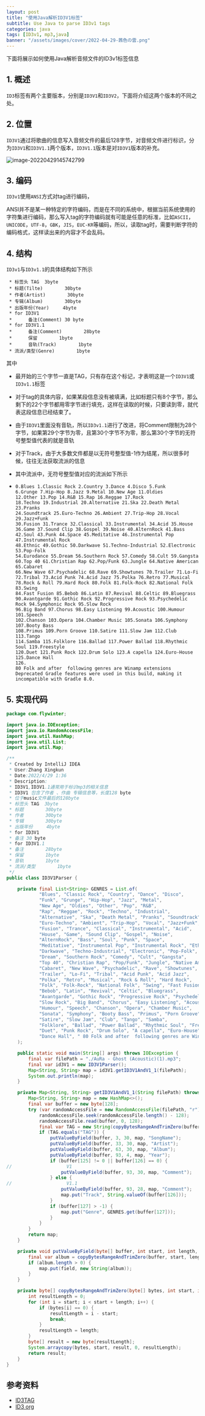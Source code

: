 ```yaml
---
layout: post
title: "使用Java解析ID3V1标签"
subtitle: Use Java to parse ID3v1 tags
categories: java
tags: [ID3v1, mp3,java]
banner: "/assets/images/cover/2022-04-29-茜色の雲.png"
---
```


下面将展示如何使用Java解析音频文件的ID3v1标签信息

<!--more-->

## 1. 概述

`ID3`标签有两个主要版本，分别是`ID3V1`和`ID3V2`，下面将介绍这两个版本的不同之处。

## 2. 位置

`ID3V1`通过将歌曲的信息写入音频文件的最后128字节，对音频文件进行标识，分为`ID3V1`和`ID3V1.1`两个版本，`ID3V1.1`版本是对`ID3V1`版本的补充。

![image-20220429145742799](../assets/images/resource/2022-04-29-解析音乐标签.assets/image-20220429145742799.png)

## 3. 编码

`ID3v1`使用`ANSI`方式对tag进行编码，

ANSI并不是某一种特定的字符编码，而是在不同的系统中，根据当前系统使用的字符集进行编码，那么写入tag的字符编码就有可能是任意的标准，比如`ASCII`，`UNICODE`，`UTF-8`，`GBK`，`JIS`，`EUC-KR`等编码，所以，读取tag时，需要判断字符的编码格式，这样读出来的内容才不会乱码。

## 4. 结构

`ID3v1`与`ID3v1.1`的具体结构如下所示

```ANSII
 * 标签头 TAG  3byte
 * 标题(Tilte)        30byte
 * 作者(Artist)        30byte
 * 专辑(Album)        30byte
 * 出版年份(Year)     4byte
 * for ID3V1
 *      备注(Comment) 30 byte
 * for ID3V1.1
 *      备注(Comment)        28byte
 *      保留        1byte
 *      音轨(Track)        1byte
 * 流派/类型(Genre)        1byte
```

其中

- 最开始的三个字节一直是TAG，只有存在这个标记，才表明这是一个`ID3V1`或`ID3v1.1`标签

- 对于tag的具体内容，如果某段信息没有被填满，比如标题只有8个字节，那么剩下的22个字节都用零字节进行填充，这样在读取的时候，只要读到零，就代表这段信息已经结束了。

- 由于`ID3V1`里面没有音轨，所以`ID3v1.1`进行了改进，将Comment限制为28个字节，如果第29个字节为零，且第30个字节不为零，那么第30个字节的无符号整型值代表的就是音轨

- 对于Track，由于大多数文件都是以无符号整型值-1作为结尾，所以很多时候，往往无法获取流派的信息

- 其中流派中，无符号整型值对应的流派如下所示

- ```
  0.Blues 1.Classic Rock 2.Country 3.Dance 4.Disco 5.Funk 
  6.Grunge 7.Hip-Hop 8.Jazz 9.Metal 10.New Age 11.Oldies 
  12.Other 13.Pop 14.R&B 15.Rap 16.Reggae 17.Rock 
  18.Techno 19.Industrial 20.Alternative 21.Ska 22.Death Metal 23.Pranks 
  24.Soundtrack 25.Euro-Techno 26.Ambient 27.Trip-Hop 28.Vocal 29.Jazz+Funk 
  30.Fusion 31.Trance 32.Classical 33.Instrumental 34.Acid 35.House 
  36.Game 37.Sound Clip 38.Gospel 39.Noise 40.AlternRock 41.Bass 
  42.Soul 43.Punk 44.Space 45.Meditative 46.Instrumental Pop 47.Instrumental Rock 
  48.Ethnic 49.Gothic 50.Darkwave 51.Techno-Industrial 52.Electronic 53.Pop-Folk 
  54.Eurodance 55.Dream 56.Southern Rock 57.Comedy 58.Cult 59.Gangsta 
  60.Top 40 61.Christian Rap 62.Pop/Funk 63.Jungle 64.Native American 65.Cabaret 
  66.New Wave 67.Psychadelic 68.Rave 69.Showtunes 70.Trailer 71.Lo-Fi 
  72.Tribal 73.Acid Punk 74.Acid Jazz 75.Polka 76.Retro 77.Musical 
  78.Rock & Roll 79.Hard Rock 80.Folk 81.Folk-Rock 82.National Folk 83.Swing 
  84.Fast Fusion 85.Bebob 86.Latin 87.Revival 88.Celtic 89.Bluegrass 
  90.Avantgarde 91.Gothic Rock 92.Progressive Rock 93.Psychedelic Rock 94.Symphonic Rock 95.Slow Rock 
  96.Big Band 97.Chorus 98.Easy Listening 99.Acoustic 100.Humour 101.Speech 
  102.Chanson 103.Opera 104.Chamber Music 105.Sonata 106.Symphony 107.Booty Bass 
  108.Primus 109.Porn Groove 110.Satire 111.Slow Jam 112.Club 113.Tango 
  114.Samba 115.Folklore 116.Ballad 117.Power Ballad 118.Rhythmic Soul 119.Freestyle 
  120.Duet 121.Punk Rock 122.Drum Solo 123.A capella 124.Euro-House 125.Dance Hall 
  126. 
  80 Folk and after  following genres are Winamp extensions 
  Deprecated Gradle features were used in this build, making it incompatible with Gradle 8.0.
  ```

## 5. 实现代码

```java
package com.flywinter;

import java.io.IOException;
import java.io.RandomAccessFile;
import java.util.HashMap;
import java.util.List;
import java.util.Map;

/**
 * Created by IntelliJ IDEA
 * User:Zhang Xingkun
 * Date:2022/4/29 1:36
 * Description:
 * ID3V1,ID3V1.1通常用于标识mp3的相关信息
 * ID3V1 包含了作者 、作曲 专辑信息等，长度128 byte
 * 位于music文件最后的128byte
 * 标签头 TAG  3byte
 * 标题        30byte
 * 作者        30byte
 * 专辑        30byte
 * 出版年份     4byte
 * for ID3V1
 * 备注 30 byte
 * for ID3V1.1
 * 备注        28byte
 * 保留        1byte
 * 音轨        1byte
 * 流派/类型        1byte
 */
public class ID3V1Parser {

    private final List<String> GENRES = List.of(
            "Blues", "Classic Rock", "Country", "Dance", "Disco",
            "Funk", "Grunge", "Hip-Hop", "Jazz", "Metal",
            "New Age", "Oldies", "Other", "Pop", "R&B",
            "Rap", "Reggae", "Rock", "Techno", "Industrial",
            "Alternative", "Ska", "Death Metal", "Pranks", "Soundtrack",
            "Euro-Techno", "Ambient", "Trip-Hop", "Vocal", "Jazz+Funk",
            "Fusion", "Trance", "Classical", "Instrumental", "Acid",
            "House", "Game", "Sound Clip", "Gospel", "Noise",
            "AlternRock", "Bass", "Soul", "Punk", "Space",
            "Meditative", "Instrumental Pop", "Instrumental Rock", "Ethnic", "Gothic",
            "Darkwave", "Techno-Industrial", "Electronic", "Pop-Folk", "Eurodance",
            "Dream", "Southern Rock", "Comedy", "Cult", "Gangsta",
            "Top 40", "Christian Rap", "Pop/Funk", "Jungle", "Native American",
            "Cabaret", "New Wave", "Psychadelic", "Rave", "Showtunes",
            "Trailer", "Lo-Fi", "Tribal", "Acid Punk", "Acid Jazz",
            "Polka", "Retro", "Musical", "Rock & Roll", "Hard Rock",
            "Folk", "Folk-Rock", "National Folk", "Swing", "Fast Fusion",
            "Bebob", "Latin", "Revival", "Celtic", "Bluegrass",
            "Avantgarde", "Gothic Rock", "Progressive Rock", "Psychedelic Rock", "Symphonic Rock",
            "Slow Rock", "Big Band", "Chorus", "Easy Listening", "Acoustic",
            "Humour", "Speech", "Chanson", "Opera", "Chamber Music",
            "Sonata", "Symphony", "Booty Bass", "Primus", "Porn Groove",
            "Satire", "Slow Jam", "Club", "Tango", "Samba",
            "Folklore", "Ballad", "Power Ballad", "Rhythmic Soul", "Freestyle",
            "Duet", "Punk Rock", "Drum Solo", "A capella", "Euro-House",
            "Dance Hall", " 80 Folk and after  following genres are Winamp extensions"
    );

    public static void main(String[] args) throws IOException {
        final var filePath = "./AuRa - Ghost (Acoustic)(1).mp3";
        final var id3V1 = new ID3V1Parser();
        Map<String, String> map = id3V1.getID3V1AndV1_1(filePath);
        System.out.println(map);
    }

    private Map<String, String> getID3V1AndV1_1(String filePath) throws IOException {
        Map<String, String> map = new HashMap<>();
        final var buffer = new byte[128];
        try (var randomAccessFile = new RandomAccessFile(filePath, "r")) {
            randomAccessFile.seek(randomAccessFile.length() - 128);
            randomAccessFile.read(buffer, 0, 128);
            final var TAG = new String(copyBytesRangeAndTrimZero(buffer, 0, 3));
            if (TAG.equals("TAG")) {
                putValueByField(buffer, 3, 30, map, "SongName");
                putValueByField(buffer, 33, 30, map, "Artist");
                putValueByField(buffer, 63, 30, map, "Album");
                putValueByField(buffer, 93, 4, map, "Year");
                if (buffer[125] != 0 || buffer[126] == 0) {
//                    V1
                    putValueByField(buffer, 93, 30, map, "Comment");
                } else {
//                    V1.1
                    putValueByField(buffer, 93, 28, map, "Comment");
                    map.put("Track", String.valueOf(buffer[126]));
                }
                if (buffer[127] > -1) {
                    map.put("Genre", GENRES.get(buffer[127]));
                }
            }
        }
        return map;
    }

    private void putValueByField(byte[] buffer, int start, int length, Map<String, String> map, String field) {
        final var album = copyBytesRangeAndTrimZero(buffer, start, length);
        if (album.length > 0) {
            map.put(field, new String(album));
        }
    }

    private byte[] copyBytesRangeAndTrimZero(byte[] bytes, int start, int length) {
        int resultLength = 0;
        for (int i = start; i < start + length; i++) {
            if (bytes[i] == 0) {
                resultLength = i - start;
                break;
            }
            resultLength = length;
        }
        byte[] result = new byte[resultLength];
        System.arraycopy(bytes, start, result, 0, resultLength);
        return result;
    }
}
```



## 参考资料

- [ID3TAG](https://mutagen-specs.readthedocs.io/en/latest/id3/id3v2.2.html)
- [ID3 org](https://id3.org/ID3v1)

